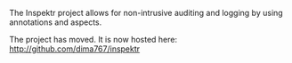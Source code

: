 The Inspektr project allows for non-intrusive auditing and logging by using annotations and aspects.

The project has moved. It is now hosted here: http://github.com/dima767/inspektr